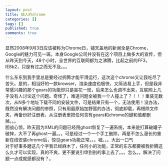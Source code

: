 ```yaml
---
layout: post
title: 恼人的chrome
categories: []
tags: []
published: true
comments: true
---
```

<p>显然2008年9月3日应该被称为Chrome日，铺天盖地的新闻全是Chrome，Google的魅力可见一斑。本身Google公司并没有在这个项目上做多大的宣传，但从昨天到今天，48个小时，全世界的互联网都为之沸腾，比起之前的FF3，IE8b2，只是有过之而无不及。。。<div>什么东东到我手里总是要经过折腾才能平滑运行，这次这个chrome又让我吃尽了苦头。是的，相当好的一款browser，渲染速度也极快，又简洁易上手，但是我非常感兴趣的那个gears的功能却只是昙花一现，后来怎么也调不出来，互联网上几乎没有人讨论这个问题。奇怪了，难道问题全被我一个人撞上了？！！！重装无数次，从N多个地址下载不同的安装文件，可是结果只有一个，无法使用！没办法，既然没有解决问题的参照，只有用最原始加野蛮的办法，彻底卸载，再根除文件夹，再备份好注册表，从注册表里把任何含有gears和chrome的键和值都删掉。。。</div><div>胆战心惊，昨天因为XML的问题已经用ghost恢复了一遍系统，本来是打算破罐子破摔，大不了再ghost一遍。。。可是经过一个一个手工删除，再是不怎么漫长的重新在线安装chrome后，惊见gears功能正常。。。嘘。。。大出一口气</div><div>对于好事多磨这几个字我已经麻木了，任何小的功能，正常的东东都要被我折腾这么久才可以实现，真的不爽，更不要说引申到别的事上去了。。。怎么。。解决了问题一点成就感都没有？。</div></p>
